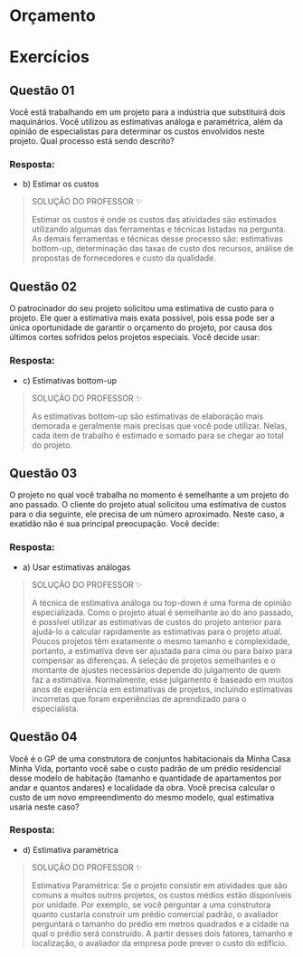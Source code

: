 # Orçamento

# Exercícios


## Questão 01
Você está trabalhando em um projeto para a indústria que substituirá dois maquinários. Você utilizou as estimativas análoga e paramétrica, além da opinião de especialistas para determinar os custos envolvidos neste projeto. Qual processo está sendo descrito?

### Resposta:
- b) Estimar os custos

> SOLUÇÃO DO PROFESSOR ✨
>
> Estimar os custos é onde os custos das atividades são estimados utilizando algumas das ferramentas e técnicas listadas na pergunta. As demais ferramentas e técnicas desse processo são: estimativas bottom-up, determinação das taxas de custo dos recursos, análise de propostas de fornecedores e custo da qualidade.


## Questão 02
O patrocinador do seu projeto solicitou uma estimativa de custo para o projeto. Ele quer a estimativa mais exata possível, pois essa pode ser a única oportunidade de garantir o orçamento do projeto, por causa dos últimos cortes sofridos pelos projetos especiais. Você decide usar:

### Resposta:
- c) Estimativas bottom-up

> SOLUÇÃO DO PROFESSOR ✨
>
> As estimativas bottom-up são estimativas de elaboração mais demorada e geralmente mais precisas que você pode utilizar. Nelas, cada item de trabalho é estimado e somado para se chegar ao total do projeto.


## Questão 03
O projeto no qual você trabalha no momento é semelhante a um projeto do ano passado. O cliente do projeto atual solicitou uma estimativa de custos para o dia seguinte, ele precisa de um número aproximado. Neste caso, a exatidão não é sua principal preocupação. Você decide:

### Resposta:
- a) Usar estimativas análogas

> SOLUÇÃO DO PROFESSOR ✨
>
> A técnica de estimativa análoga ou top-down é uma forma de opinião especializada. Como o projeto atual é semelhante ao do ano passado, é possível utilizar as estimativas de custos do projeto anterior para ajudá-lo a calcular rapidamente as estimativas para o projeto atual.
> Poucos projetos têm exatamente o mesmo tamanho e complexidade, portanto, a estimativa deve ser ajustada para cima ou para baixo para compensar as diferenças. A seleção de projetos semelhantes e o montante de ajustes necessários depende do julgamento de quem faz a estimativa. Normalmente, esse julgamento é baseado em muitos anos de experiência em estimativas de projetos, incluindo estimativas incorretas que foram experiências de aprendizado para o especialista.


## Questão 04
Você é o GP de uma construtora de conjuntos habitacionais da Minha Casa Minha Vida, portanto você sabe o custo padrão de um prédio residencial desse modelo de habitação (tamanho e quantidade de apartamentos por andar e quantos andares) e localidade da obra. Você precisa calcular o custo de um novo empreendimento do mesmo modelo, qual estimativa usaria neste caso?

### Resposta:
- d) Estimativa paramétrica

> SOLUÇÃO DO PROFESSOR ✨
>
> Estimativa Paramétrica: Se o projeto consistir em atividades que são comuns a muitos outros projetos, os custos médios estão disponíveis por unidade. Por exemplo, se você perguntar a uma construtora quanto custaria construir um prédio comercial padrão, o avaliador perguntará o tamanho do prédio em metros quadrados e a cidade na qual o prédio será construído. A partir desses dois fatores, tamanho e localização, o avaliador da empresa pode prever o custo do edifício.

